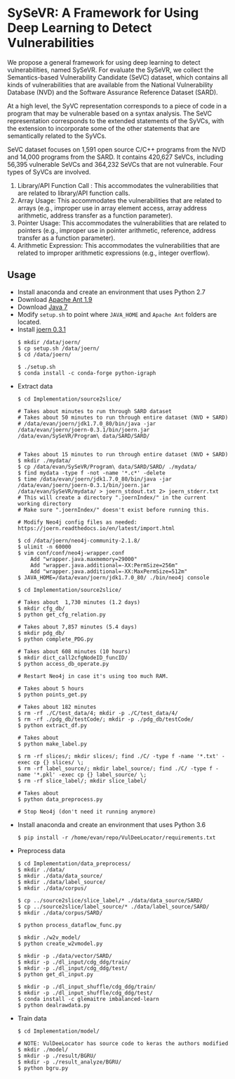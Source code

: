 SySeVR: A Framework for Using Deep Learning to Detect Vulnerabilities
=

We propose a general framework for using deep learning to detect vulnerabilities, named SySeVR. For evaluate the SySeVR, we collect the Semantics-based Vulnerability Candidate (SeVC) dataset, which contains all kinds of vulnerabilities that are available from the National Vulnerability Database (NVD) and the Software Assurance Reference Dataset (SARD).

At a high level, the SyVC representation corresponds to a piece of code in a program that may be vulnerable based on a syntax analysis. The SeVC representation corresponds to the extended statements of the SyVCs, with the extension to incorporate some of the other statements that are semantically related to the SyVCs.

SeVC dataset focuses on 1,591 open source C/C++ programs from the NVD and 14,000 programs from the SARD. It contains 420,627 SeVCs, including 56,395 vulnerable SeVCs and 364,232 SeVCs that are not vulnerable. Four types of SyVCs are involved.

1. Library/API Function Call : This accommodates the vulnerabilities that are related to library/API function calls.
2. Array Usage: This accommodates the vulnerabilities that are related to arrays (e.g., improper use in array element access, array address arithmetic, address transfer as a function parameter).
3. Pointer Usage: This accommodates the vulnerabilities that are related to pointers (e.g., improper use in pointer arithmetic, reference, address transfer as a function parameter).
4. Arithmetic Expression: This accommodates the vulnerabilities that are related to improper arithmetic expressions (e.g., integer overflow).

## Usage
  * Install anaconda and create an environment that uses Python 2.7
  * Download [Apache Ant 1.9](https://ant.apache.org/bindownload.cgi)
  * Download [Java 7](https://www.oracle.com/java/technologies/javase/javase7-archive-downloads.html)
  * Modify `setup.sh` to point where `JAVA_HOME` and `Apache Ant` folders are located.
  * Install [joern 0.3.1](https://joern.readthedocs.io/en/latest/installation.html)
    ```
    $ mkdir /data/joern/
    $ cp setup.sh /data/joern/
    $ cd /data/joern/

    $ ./setup.sh
    $ conda install -c conda-forge python-igraph
    ```
  * Extract data
    ```
    $ cd Implementation/source2slice/

    # Takes about minutes to run through SARD dataset
    # Takes about 50 minutes to run through entire dataset (NVD + SARD)
    # /data/evan/joern/jdk1.7.0_80/bin/java -jar /data/evan/joern/joern-0.3.1/bin/joern.jar /data/evan/SySeVR/Program\ data/SARD/SARD/


    # Takes about 15 minutes to run through entire dataset (NVD + SARD)
    $ mkdir ./mydata/
    $ cp /data/evan/SySeVR/Program\ data/SARD/SARD/ ./mydata/
    $ find mydata -type f -not -name '*.c*' -delete
    $ time /data/evan/joern/jdk1.7.0_80/bin/java -jar /data/evan/joern/joern-0.3.1/bin/joern.jar /data/evan/SySeVR/mydata/ > joern_stdout.txt 2> joern_stderr.txt
    # This will create a directory ".joernIndex/" in the current working directory
    # Make sure ".joernIndex/" doesn't exist before running this.

    # Modify Neo4j config files as needed: https://joern.readthedocs.io/en/latest/import.html

    $ cd /data/joern/neo4j-community-2.1.8/
    $ ulimit -n 60000
    $ vim conf/conf/neo4j-wrapper.conf
        Add "wrapper.java.maxmemory=29000"
        Add "wrapper.java.additional=-XX:PermSize=256m"
        Add "wrapper.java.additional=-XX:MaxPermSize=512m"
    $ JAVA_HOME=/data/evan/joern/jdk1.7.0_80/ ./bin/neo4j console

    $ cd Implementation/source2slice/

    # Takes about  1,730 minutes (1.2 days)
    $ mkdir cfg_db/
    $ python get_cfg_relation.py

    # Takes about 7,857 minutes (5.4 days)
    $ mkdir pdg_db/
    $ python complete_PDG.py

    # Takes about 608 minutes (10 hours)
    $ mkdir dict_call2cfgNodeID_funcID/
    $ python access_db_operate.py

    # Restart Neo4j in case it's using too much RAM.

    # Takes about 5 hours
    $ python points_get.py

    # Takes about 182 minutes
    $ rm -rf ./C/test_data/4; mkdir -p ./C/test_data/4/
    $ rm -rf ./pdg_db/testCode/; mkdir -p ./pdg_db/testCode/
    $ python extract_df.py

    # Takes about 
    $ python make_label.py

    $ rm -rf slices/; mkdir slices/; find ./C/ -type f -name '*.txt' -exec cp {} slices/ \;
    $ rm -rf label_source/; mkdir label_source/; find ./C/ -type f -name '*.pkl' -exec cp {} label_source/ \;
    $ rm -rf slice_label/; mkdir slice_label/

    # Takes about 
    $ python data_preprocess.py

    # Stop Neo4j (don't need it running anymore)
    ```
  * Install anaconda and create an environment that uses Python 3.6
    ```
    $ pip install -r /home/evan/repo/VulDeeLocator/requirements.txt
    ```
  * Preprocess data
    ```
    $ cd Implementation/data_preprocess/
    $ mkdir ./data/
    $ mkdir ./data/data_source/
    $ mkdir ./data/label_source/
    $ mkdir ./data/corpus/

    $ cp ../source2slice/slice_label/* ./data/data_source/SARD/
    $ cp ../source2slice/label_source/* ./data/label_source/SARD/
    $ mkdir ./data/corpus/SARD/

    $ python process_dataflow_func.py

    $ mkdir ./w2v_model/
    $ python create_w2vmodel.py

    $ mkdir -p ./data/vector/SARD/
    $ mkdir -p ./dl_input/cdg_ddg/train/
    $ mkdir -p ./dl_input/cdg_ddg/test/
    $ python get_dl_input.py

    $ mkdir -p ./dl_input_shuffle/cdg_ddg/train/
    $ mkdir -p ./dl_input_shuffle/cdg_ddg/test/
    $ conda install -c glemaitre imbalanced-learn
    $ python dealrawdata.py
    ```
  * Train data
    ```
    $ cd Implementation/model/

    # NOTE: VulDeeLocator has source code to keras the authors modified
    $ mkdir ./model/
    $ mkdir -p ./result/BGRU/
    $ mkdir -p ./result_analyze/BGRU/
    $ python bgru.py
    ```

